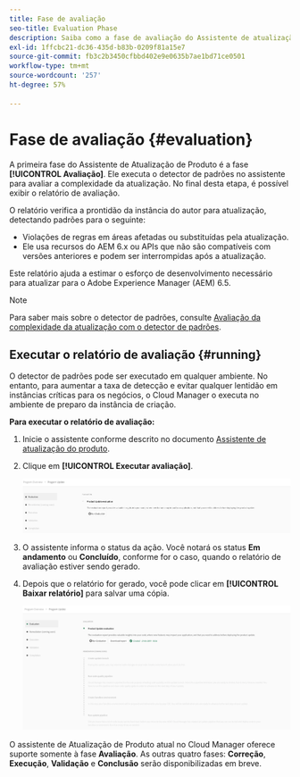```yaml
---
title: Fase de avaliação
seo-title: Evaluation Phase
description: Saiba como a fase de avaliação do Assistente de atualização do produto avalia a complexidade da atualização com o detector de padrões.
exl-id: 1ffcbc21-dc36-435d-b83b-0209f81a15e7
source-git-commit: fb3c2b3450cfbbd402e9e0635b7ae1bd71ce0501
workflow-type: tm+mt
source-wordcount: '257'
ht-degree: 57%

---
```



# Fase de avaliação {#evaluation}

A primeira fase do Assistente de Atualização de Produto é a fase **[!UICONTROL Avaliação]**. Ele executa o detector de padrões no assistente para avaliar a complexidade da atualização. No final desta etapa, é possível exibir o relatório de avaliação.

O relatório verifica a prontidão da instância do autor para atualização, detectando padrões para o seguinte:

* Violações de regras em áreas afetadas ou substituídas pela atualização.
* Ele usa recursos do AEM 6.x ou APIs que não são compatíveis com versões anteriores e podem ser interrompidas após a atualização.

Este relatório ajuda a estimar o esforço de desenvolvimento necessário para atualizar para o Adobe Experience Manager (AEM) 6.5.

>[!NOTE]
>
>Para saber mais sobre o detector de padrões, consulte [Avaliação da complexidade da atualização com o detector de padrões](https://experienceleague.adobe.com/pt-br/docs/experience-manager-65/content/implementing/deploying/upgrading/pattern-detector).

## Executar o relatório de avaliação {#running}

O detector de padrões pode ser executado em qualquer ambiente. No entanto, para aumentar a taxa de detecção e evitar qualquer lentidão em instâncias críticas para os negócios, o Cloud Manager o executa no ambiente de preparo da instância de criação.

**Para executar o relatório de avaliação:**

1. Inicie o assistente conforme descrito no documento [Assistente de atualização do produto](/help/product-update-wizard/overview.md).

1. Clique em **[!UICONTROL Executar avaliação]**.

   ![Executar avaliação](/help/assets/Run-Evaluation.png)

1. O assistente informa o status da ação. Você notará os status **Em andamento** ou **Concluído**, conforme for o caso, quando o relatório de avaliação estiver sendo gerado.

1. Depois que o relatório for gerado, você pode clicar em **[!UICONTROL Baixar relatório]** para salvar uma cópia.

   ![Relatório criado](/help/assets/Evaluation-1.png)

O assistente de Atualização de Produto atual no Cloud Manager oferece suporte somente à fase **Avaliação**. As outras quatro fases: **Correção**, **Execução**, **Validação** e **Conclusão** serão disponibilizadas em breve.
